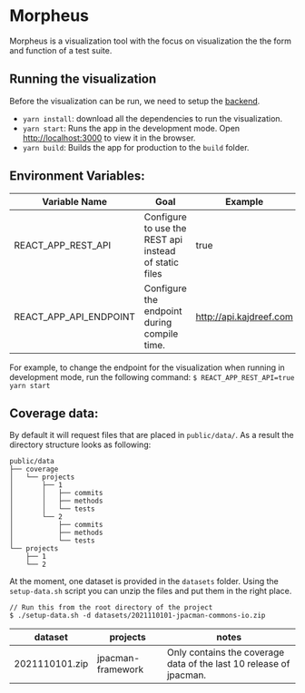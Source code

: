 # Morpheus

Morpheus is a visualization tool with the focus on visualization the the form and function of a test suite.

## Running the visualization

Before the visualization can be run, we need to setup the [backend](https://github.com/kajdreef/spidertools). 

- `yarn install`: download all the dependencies to run the visualization.
- `yarn start`: Runs the app in the development mode. Open [http://localhost:3000](http://localhost:3000) to view it in the browser.
- `yarn build`: Builds the app for production to the `build` folder.

## Environment Variables:

| Variable Name              | Goal           | Example        |
|----------------------------|----------------|----------------|
| REACT_APP_REST_API         | Configure to use the REST api instead of static files  | true |
| REACT_APP_API_ENDPOINT     | Configure the endpoint during compile time. | http://api.kajdreef.com |

For example, to change the endpoint for the visualization when running in development mode, run the following command:
`$ REACT_APP_REST_API=true yarn start`

## Coverage data:

By default it will request files that are placed in `public/data/`. As a result the directory structure looks as following:

```
public/data
├── coverage
│   └── projects
│       ├── 1
│       │   ├── commits
│       │   ├── methods
│       │   └── tests
│       └── 2
│           ├── commits
│           ├── methods
│           └── tests
└── projects
    ├── 1
    └── 2
```

At the moment, one dataset is provided in the `datasets` folder. Using the `setup-data.sh` script you can unzip the files and put them in the right place.

```
// Run this from the root directory of the project
$ ./setup-data.sh -d datasets/2021110101-jpacman-commons-io.zip
```

| dataset | projects | notes   |
|---------|----------|---------|
| 2021110101.zip | jpacman-framework | Only contains the coverage data of the last 10 release of jpacman. |
